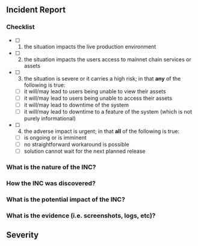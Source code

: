 ## Incident Report

### Checklist
<!-- Before filing an incident report, if there are any doubt, follow the checklist to ensure you are in fact dealing with an incident: !-->

 - [ ] 1. the situation impacts the live production environment
 - [ ] 2. the situation impacts the users access to mainnet chain services or assets
 - [ ] 3. the situation is severe or it carries a high risk; in that **any** of the following is true:
   - [ ] it will/may lead to users being unable to view their assets
   - [ ] it will/may lead to users being unable to access their assets
   - [ ] it will/may lead to downtime of the system
   - [ ] it will/may lead to downtime to a feature of the system (which is not purely informational)
 - [ ] 4. the adverse impact is urgent; in that **all** of the following is true:
   - [ ] is ongoing or is imminent
   - [ ] no straightforward workaround is possible
   - [ ] solution cannot wait for the next planned release

<!-- If you can tick boxes 1, 2, 3, and 4--you have uncovered an Incident; otherwise, it may not be, please consult management or you may file it anyway if unsure. !-->

### What is the nature of the INC?



### How the INC was discovered?



### What is the potential impact of the INC?



### What is the evidence (i.e. screenshots, logs, etc)?


## Severity
<!-- Pick one -->
<!-- /label ~Severity::1-Critical --> 
<!-- /label ~Severity::2-Major -->
<!-- /label ~Severity::3-Moderate -->
<!-- /label ~Severity::4-Minor -->
<!-- /label ~Severity::5-Cosmetic -->
